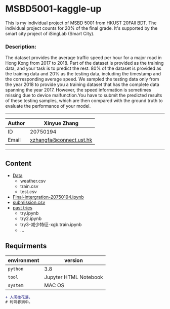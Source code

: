 MSBD5001-kaggle-up
===========================
This is my individual project of MSBD 5001 from HKUST 20FAll BDT. 
The individual project counts for 20% of the final grade. It's supported by the smart city project of iSingLab (Smart City).

### Description:
The dataset provides the average traffic speed per hour for a major road in Hong Kong from 2017 to 2018. Part of the dataset is provided as the training data, and your task is to predict the rest. 80% of the dataset is provided as the training data and 20% as the testing data, including the timestamp and the corresponding average speed. We sampled the testing data only from the year 2018 to provide you a training dataset that has the complete data spanning the year 2017. However, the speed information is sometimes missing due to device malfunction.You have to submit the predicted results of these testing samples, which are then compared with the ground truth to evaluate the performance of your model.

****
	
|Author|Xinyue Zhang|
|---|---
|ID|20750194
|Email|xzhangfa@connect.ust.hk


****
## Content
* [Data](#Data)
    * weather.csv   
    * train.csv
    * test.csv
* [Final-intergration-20750194.ipynb](#dd)
* [submission.csv](#文本)
* [past tries](#文本)
    * try.ipynb
    * try2.ipynb
    * try3-减少特征-xgb.train.ipynb
    * ...
    
Requirments
------
|environment|version|
|----|-----|
|`python`|3.8|
|`tool`| Jupyter HTML Notebook|
|`system`|MAC OS|


```diff
+ 人闲桂花落，
# 时鸣春涧中。
```
